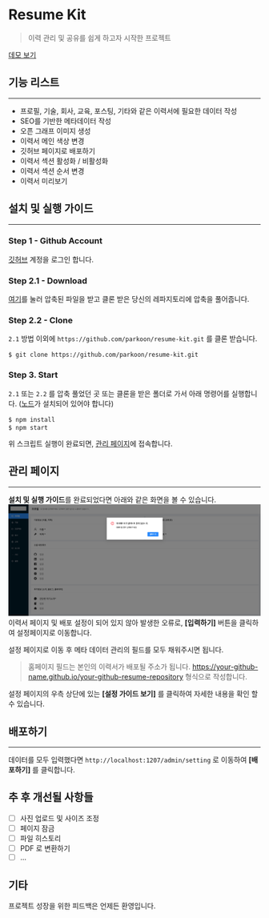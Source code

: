 # Resume Kit

> 이력 관리 및 공유를 쉽게 하고자 시작한 프로젝트

[데모 보기](https://parkoon.github.io/resume-kit)

## 기능 리스트

---

- 프로필, 기술, 회사, 교육, 포스팅, 기타와 같은 이력서에 필요한 데이터 작성
- SEO를 기반한 메타데이터 작성
- 오픈 그래프 이미지 생성
- 이력서 메인 색상 변경
- 깃허브 페이지로 배포하기
- 이력서 섹션 활성화 / 비활성화
- 이력서 섹션 순서 변경
- 이력서 미리보기

## 설치 및 실행 가이드

---

### Step 1 - Github Account

[깃허브](https://github.com) 계정을 로그인 합니다.

### Step 2.1 - Download

[여기](https://github.com/parkoon/resume-kit/archive/v0.2.0.zip)를 눌러 압축된 파일을 받고 클론 받은 당신의 레파지토리에 압축을 풀어줍니다.

### Step 2.2 - Clone

`2.1` 방법 이외에 `https://github.com/parkoon/resume-kit.git` 를 클론 받습니다.

```
$ git clone https://github.com/parkoon/resume-kit.git
```

### Step 3. Start

`2.1` 또는 `2.2` 를 압축 풀었던 곳 또는 클론을 받은 폴더로 가서 아래 명령어를 실행합니다. ([노드](https://nodejs.org/ko/)가 설치되어 있어야 합니다)

```
$ npm install
$ npm start
```

위 스크립트 실행이 완료되면, [관리 페이지](http://localhost:1207/admin/profile)에 접속합니다.

## 관리 페이지

---

**설치 및 실행 가이드**를 완료되었다면 아래와 같은 화면을 볼 수 있습니다.
![img](readme/admin-meta-error.png)
이력서 페이지 및 배포 설정이 되어 있지 않아 발생한 오류로, **[입력하기]** 버튼을 클릭하여 설정페이지로 이동합니다.

설정 페이지로 이동 후 메타 데이터 관리의 필드를 모두 채워주시면 됩니다.

> 홈페이지 필드는 본인의 이력서가 배포될 주소가 됩니다. https://your-github-name.github.io/your-github-resume-repository 형식으로 작성합니다.

설정 페이지의 우측 상단에 있는 **[설정 가이드 보기]** 를 클릭하여 자세한 내용을 확인 할 수 있습니다.

## 배포하기

---

데이터를 모두 입력했다면 `http://localhost:1207/admin/setting` 로 이동하여 **[배포하기]** 를 클릭합니다.

## 추 후 개선될 사항들

- [ ] 사진 업로드 및 사이즈 조정
- [ ] 페이지 잠금
- [ ] 파일 히스토리
- [ ] PDF 로 변환하기
- [ ] ...

## 기타

프로젝트 성장을 위한 피드백은 언제든 환영입니다.
